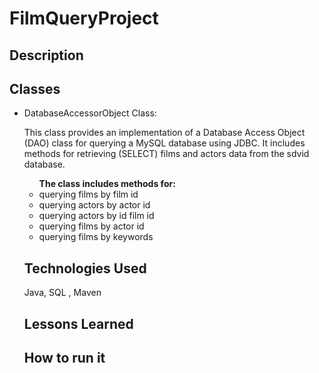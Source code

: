# FilmQueryProject

## Description


## Classes
<ul>
<li>DatabaseAccessorObject Class:
<p>
 This class provides an implementation of a Database Access Object (DAO) class for querying a MySQL database using JDBC. It includes methods for retrieving (SELECT) films  and actors data from the sdvid database.<br>
</p>

<ul>
<span><b>The class includes methods for: </b><span>
<li> querying films by film id
<li> querying actors by actor id
<li> querying actors by id film id
<li> querying films by actor id
<li> querying films by keywords

</ul>

## Technologies Used
Java, SQL , Maven

## Lessons Learned

## How to run it
